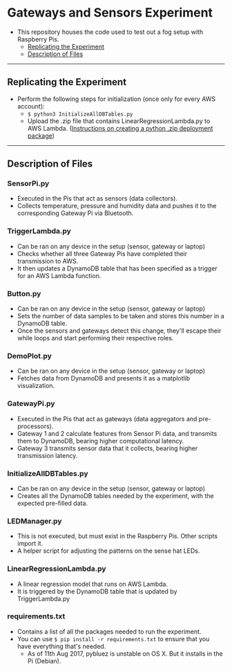 # Gateways and Sensors Experiment
* This repository houses the code used to test out a fog setup with Raspberry Pis.
    * [Replicating the Experiment](#replicating-the-experiment)
    * [Description of Files](#description-of-files)

----

## Replicating the Experiment
* Perform the following steps for initialization (once only for every AWS account):
    * `$ python3 InitializeAllDBTables.py`
    * Upload the .zip file that contains LinearRegressionLambda.py to AWS Lambda. ([Instructions on creating a python .zip deployment package](http://docs.aws.amazon.com/lambda/latest/dg/lambda-python-how-to-create-deployment-package.html))


---

## Description of Files

### SensorPi.py
* Executed in the Pis that act as sensors (data collectors).
* Collects temperature, pressure and humidity data and pushes it to the corresponding Gateway Pi via Bluetooth.

### TriggerLambda.py
* Can be ran on any device in the setup (sensor, gateway or laptop)
* Checks whether all three Gateway Pis have completed their transmission to AWS.
* It then updates a DynamoDB table that has been specified as a trigger for an AWS Lambda function.

### Button.py
* Can be ran on any device in the setup (sensor, gateway or laptop)
* Sets the number of data samples to be taken and stores this number in a DynamoDB table.
* Once the sensors and gateways detect this change, they'll escape their while loops and start performing their respective roles.

### DemoPlot.py
* Can be ran on any device in the setup (sensor, gateway or laptop)
* Fetches data from DynamoDB and presents it as a matplotlib visualization.

### GatewayPi.py
* Executed in the Pis that act as gateways (data aggregators and pre-processors).
* Gateway 1 and 2 calculate features from Sensor Pi data, and transmits them to DynamoDB, bearing higher computational latency.
* Gateway 3 transmits sensor data that it collects, bearing higher transmission latency.

### InitializeAllDBTables.py
* Can be ran on any device in the setup (sensor, gateway or laptop)
* Creates all the DynamoDB tables needed by the experiment, with the expected pre-filled data.

### LEDManager.py
* This is not executed, but must exist in the Raspberry Pis. Other scripts import it.
* A helper script for adjusting the patterns on the sense hat LEDs.

### LinearRegressionLambda.py
* A linear regression model that runs on AWS Lambda.
* It is triggered by the DynamoDB table that is updated by TriggerLambda.py

### requirements.txt
* Contains a list of all the packages needed to run the experiment.
* You can use `$ pip install -r requirements.txt` to ensure that you have everything that's needed.
    * As of 11th Aug 2017, pybluez is unstable on OS X. But it installs in the Pi (Debian).
